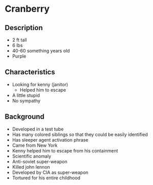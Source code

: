 # Cranberry

## Description
* 2 ft tall
* 6 lbs
* 40-60 something years old
* Purple

## Characteristics
* Looking for kenny (janitor)
  * Helped him to escape
* A little stupid
* No sympathy

## Background
* Developed in a test tube
* Has many colored siblings so that they could be easily identified
* Has sleeper agent activation phrase
* Came from New York
* Kenny helped him to escape from his containment
* Scientific anomaly
* Anti-soviet super-weapon
* Killed john lennon
* Developed by CIA as super-weapon
* Tortured for his entire childhood

